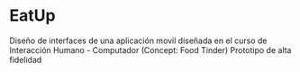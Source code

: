 # EatUp

Diseño de interfaces de una aplicación movil diseñada en el curso de Interacción Humano - Computador (Concept: Food Tinder)
Prototipo de alta fidelidad
